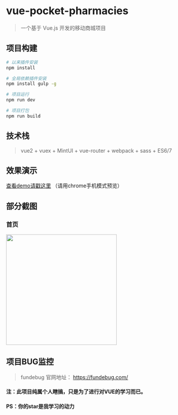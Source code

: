 # vue-pocket-pharmacies

> 一个基于 Vue.js 开发的移动商城项目

## 项目构建

``` bash
# 以来插件安装
npm install

# 全局依赖插件安装
npm install gulp -g

# 项目运行
npm run dev

# 项目打包
npm run build

```
## 技术栈
> vue2 + vuex + MintUI + vue-router + webpack + sass + ES6/7

## 效果演示
[查看demo请戳这里](https://codeyoyo.github.io/vue-pocket-pharmacies/dist/) （请用chrome手机模式预览）

## 部分截图
### 首页
<img width='300px' src="https://codeyoyo.github.io/vue-pocket-pharmacies/renderings/home.png" />

## 项目BUG监控

> fundebug 官网地址： https://fundebug.com/

#### 注：此项目纯属个人瞎搞，只是为了进行对VUE的学习而已。
#### PS：你的star是我学习的动力